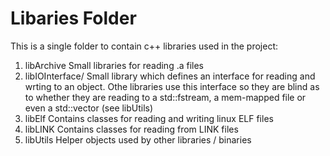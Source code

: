 Libaries Folder
===============
This is a single folder to contain c++ libraries used in the project:

1.  libArchive
    Small libraries for reading .a files
2.  libIOInterface/
    Small library which defines an interface for reading and wrting to an
    object. Othe libraries use this interface so they are blind as to whether
    they are reading to a std::fstream, a mem-mapped file or even a std::vector
    (see libUtils)
3.  libElf
    Contains classes for reading and writing linux ELF files
4.  libLINK
    Contains classes for reading from LINK files
5.  libUtils
    Helper objects used by other libraries / binaries
